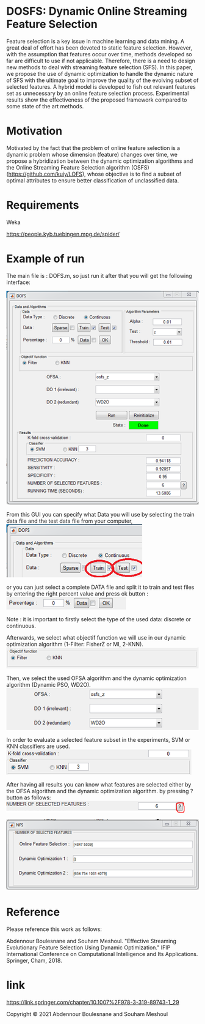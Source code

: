 # DOSFS: Dynamic Online Streaming Feature Selection

Feature selection is a key issue in machine learning and data mining. A great deal of effort has been devoted to static feature selection. However, with the assumption that features occur over time, methods developed so far are difficult to use if not applicable. Therefore, there is a need to design new methods to deal with streaming feature selection (SFS). In this paper, we propose the use of dynamic optimization to handle the dynamic nature of SFS with the ultimate goal to improve the quality of the evolving subset of selected features. A hybrid model is developed to fish out relevant features set as unnecessary by an online feature selection process. Experimental results show the effectiveness of the proposed framework compared to some state of the art methods.

# Motivation
Motivated by the fact that the problem of online feature selection is a dynamic problem whose dimension (feature) changes over time, we propose a hybridization between the dynamic optimization algorithms and the Online Streaming Feature Selection algorithm (OSFS) (https://github.com/kuiy/LOFS), whose objective is to find a subset of optimal attributes to ensure better classification of unclassified data. 

# Requirements
Weka

https://people.kyb.tuebingen.mpg.de/spider/

# Example of run

The main file is : DOFS.m, so just run it after that you will get the following interface:

<img src="/screenshot/capturedosfs.PNG">

From this GUI you can specify what Data you will use by selecting the train data file and the test data file from your computer,
<img src="/screenshot/data1.PNG">

or you can just select a complete DATA file and split it to train and test files by entering the right percent value and press ok button :
<img src="/screenshot/data2.PNG">

Note : it is important to firstly select the type of the used data: discrete or continuous.

Afterwards, we select what objectif function we will use in our dynamic optimization algorithm (1-Filter:  FisherZ or MI,  2-KNN).
<img src="/screenshot/data3.PNG">

Then, we select the used OFSA algorithm and the dynamic optimization algorithm (Dynamic PSO, WD2O).
<img src="/screenshot/data4.PNG">

In order to evaluate a selected feature subset in the experiments,  SVM or KNN classifiers  are used.
<img src="/screenshot/data5.PNG">

After having all results you can know what features are selected either by the OFSA algorithm and the dynamic optimization algorithm. by pressing ? button as follows:
<img src="/screenshot/data55.PNG">

<img src="/screenshot/data6.PNG">

# Reference
Please reference this work as follows: 

Abdennour Boulesnane and Souham Meshoul. "Effective Streaming Evolutionary Feature Selection Using Dynamic Optimization." IFIP International Conference on Computational Intelligence and Its Applications. Springer, Cham, 2018.
# link
https://link.springer.com/chapter/10.1007%2F978-3-319-89743-1_29

Copyright © 2021 Abdennour Boulesnane and Souham Meshoul
